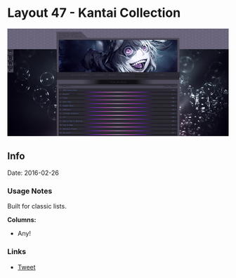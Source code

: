 # Layout 47 - Kantai Collection

![](gallery/demo.jpg)

## Info

Date: 2016-02-26

### Usage Notes

Built for classic lists.

**Columns:**

- Any!

### Links

- [Tweet](https://twitter.com/Xaxaido/status/703202537135071232)